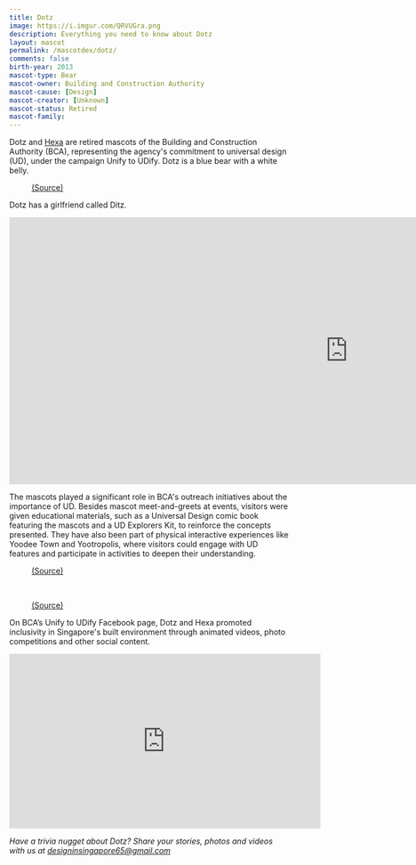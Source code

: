 ```yaml
---
title: Dotz
image: https://i.imgur.com/QRVUGra.png
description: Everything you need to know about Dotz
layout: mascot
permalink: /mascotdex/dotz/
comments: false
birth-year: 2013
mascot-type: Bear
mascot-owner: Building and Construction Authority
mascot-cause: [Design]
mascot-creator: [Unknown]
mascot-status: Retired
mascot-family: 
---
```


Dotz and <a href="https://www.designinsingapore.com/mascotdex/hexa" target="_blank">Hexa</a> are retired mascots of the Building and Construction Authority (BCA), representing the agency's commitment to universal design (UD), under the campaign Unify to UDify. Dotz is a blue bear with a white belly. 

<figure>
<img src=" https://i.imgur.com/5NOV00j.jpg" alt="">
<figcaption><a href="https://www.facebook.com/UnifyToUDify/photos/pb.100083168035031.-2207520000/834366020076419/?type=3" target="_blank">(Source)</a></figcaption>
</figure>

Dotz has a girlfriend called Ditz.

<div class="video-responsive"><iframe width="1217" height="480" src="https://www.youtube.com/embed/ffggqe0UDuM" title="YooDee Inc #5 - Child-sized facilities are for children only." frameborder="0" allow="accelerometer; autoplay; clipboard-write; encrypted-media; gyroscope; picture-in-picture; web-share" referrerpolicy="strict-origin-when-cross-origin" allowfullscreen></iframe> </div>

The mascots played a significant role in BCA's outreach initiatives about the importance of UD. Besides mascot meet-and-greets at events, visitors were given educational materials, such as a Universal Design comic book featuring the mascots and a UD Explorers Kit, to reinforce the concepts presented. They have also been part of physical interactive experiences like Yoodee Town and Yootropolis, where visitors could engage with UD features and participate in activities to deepen their understanding.

<figure>
<img src="https://i.imgur.com/53xMX5f.jpg" alt="">
<figcaption><a href="https://www.facebook.com/UnifyToUDify/posts/pfbid02DBsz9gJ2gSxCdSMyLjQa5TxUjU3wG28FiFPLmvzA7YjBNmNj1Xa8DQBj9n5oRh51l " target="_blank">(Source)</a></figcaption>
</figure>

<br>

<figure>
<img src="https://i.imgur.com/ywd1L5x.jpg" alt="">
<figcaption><a href="https://www.facebook.com/photo/?fbid=150393068473721&set=a.139957962850565" target="_blank">(Source)</a></figcaption>
</figure>

On BCA’s Unify to UDify Facebook page, Dotz and Hexa promoted inclusivity in Singapore's built environment through animated videos, photo competitions and other social content.

<div class="video-responsive"><iframe src="https://www.facebook.com/plugins/video.php?height=314&href=https%3A%2F%2Fwww.facebook.com%2FUnifyToUDify%2Fvideos%2F420410351471990%2F&show_text=false&width=560&t=0" width="560" height="314" style="border:none;overflow:hidden" scrolling="no" frameborder="0" allowfullscreen="true" allow="autoplay; clipboard-write; encrypted-media; picture-in-picture; web-share" allowFullScreen="true"></iframe></div>

<i>Have a trivia nugget about Dotz? Share your stories, photos and videos with us at designinsingapore65@gmail.com</i>
